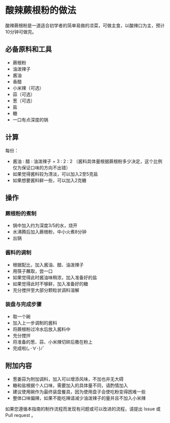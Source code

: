 # 酸辣蕨根粉的做法

酸辣蕨根粉是一道适合初学者的简单易做的凉菜，可做主食，以酸辣口为主，预计10分钟可做完。

## 必备原料和工具

* 蕨根粉
* 油泼辣子
* 酱油
* 香醋
* 小米辣（可选）
* 蒜（可选）
* 葱（可选）
* 盐
* 糖
* 一口有点深度的锅

## 计算

每份：

* 酱油 : 醋 : 油泼辣子 = 3 : 2 : 2 （酱料具体量根据蕨根粉多少决定，这个比例仅为保证口味的方向不出错）
* 如果觉得酱料较为清淡，可以加入2至5克盐
* 如果想要酱料鲜一些，可以加入2克糖

## 操作

### 蕨根粉的煮制

* 锅中加入约为深度3/5的水，烧开
* 水沸腾后加入蕨根粉，中小火煮8分钟
* 出锅

### 酱料的调制

* 根据配比，加入酱油、醋、油泼辣子
* 用筷子蘸取，尝一口
* 如果觉得此时酱油味稍浓，加入准备好的盐
* 如果觉得此时不够鲜，加入准备好的糖
* 充分搅拌至大部分颗粒状调料溶解

### 装盘与完成步骤

* 取一个碗
* 加入上一步调制的酱料
* 将蕨根粉过冷水后放入酱料中
* 充分搅拌
* 将准备的葱、蒜、小米辣切碎后撒在粉上
* 完成啦(｡･∀･)ﾉﾞ

## 附加内容

* 葱姜蒜为附加调料，加入可以增添风味，不加也并无大碍
* 糖和盐根据个人口味，需要加入的具体量不同，请酌情加入
* 建议使用碗作为最终装盘餐具，因为使用盘子会使吃粉变得困难一些
* 整体口味偏辣，如果不能吃辣请减少油泼辣子的量并且不加入小米辣

如果您遵循本指南的制作流程而发现有问题或可以改进的流程，请提出 Issue 或 Pull request 。
